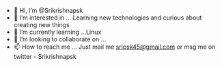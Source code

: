 - 👋 Hi, I’m @Srikrishnapsk
- 👀 I’m interested in ... 
Learning new technologies and curious about creating new things 
- 🌱 I’m currently learning ...Linux
- 💞️ I’m looking to collaborate on ...
- 📫 How to reach me ... Just mail me sripsk45@gmail.com or msg me on twitter - Srikrishnapsk 

<!---
Srikrishnapsk/Srikrishnapsk is a ✨ special ✨ repository because its `README.md` (this file) appears on your GitHub profile.
You can click the Preview link to take a look at your changes.
--->
